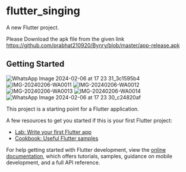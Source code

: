 # flutter_singing

A new Flutter project.

Please Download the apk file from the given link
https://github.com/prabhat210920/Bynry/blob/master/app-release.apk

## Getting Started
![WhatsApp Image 2024-02-06 at 17 23 31_3c1595b4](https://github.com/prabhat210920/Bynry/assets/80769236/4dcc9a00-8526-4dc0-86ec-14723eecf57e) ![IMG-20240206-WA0011](https://github.com/prabhat210920/Bynry/assets/80769236/9f59f841-a1ee-42dc-90d1-ca989217c0f3)
![IMG-20240206-WA0012](https://github.com/prabhat210920/Bynry/assets/80769236/646b7b75-6ed5-4f5a-8d3d-e3b0e9514ea4)  ![IMG-20240206-WA0013](https://github.com/prabhat210920/Bynry/assets/80769236/16cd81e9-f167-439e-bb8e-fb15e5a1abf8)
![IMG-20240206-WA0014](https://github.com/prabhat210920/Bynry/assets/80769236/fcbe8019-885a-4171-a7a3-b3cba686a826)  ![WhatsApp Image 2024-02-06 at 17 23 30_c24820af](https://github.com/prabhat210920/Bynry/assets/80769236/b336500e-c44a-4843-81bc-fc47bdafe24c)



This project is a starting point for a Flutter application.

A few resources to get you started if this is your first Flutter project:

- [Lab: Write your first Flutter app](https://docs.flutter.dev/get-started/codelab)
- [Cookbook: Useful Flutter samples](https://docs.flutter.dev/cookbook)

For help getting started with Flutter development, view the
[online documentation](https://docs.flutter.dev/), which offers tutorials,
samples, guidance on mobile development, and a full API reference.
